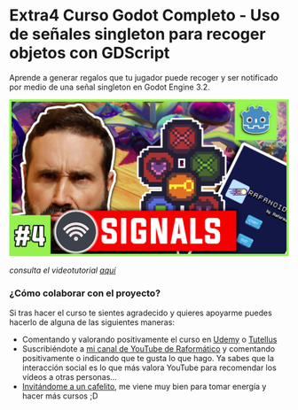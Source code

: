# Extra4 Curso Godot Completo - Uso de señales singleton para recoger objetos con GDScript
Aprende a generar regalos que tu jugador puede recoger y ser notificado por medio de una señal singleton en Godot Engine 3.2. 

![Extra4 Curso Godot Completo - Uso de señales singleton para recoger objetos con GDScript](..\Thumbnails\extra4.png)

*consulta el videotutorial [aquí](https://www.youtube.com/watch?v=Mo6sbDlk0nQ)*

### ¿Cómo colaborar con el proyecto?

Si tras hacer el curso te sientes agradecido y quieres apoyarme puedes hacerlo de alguna de las siguientes maneras:

- Comentando y valorando positivamente el curso en [Udemy](https://www.udemy.com/course/godot-3-primer-videojuego/) o [Tutellus](https://www.tutellus.com/tecnologia/videojuegos/haz-tu-primer-videojuego-con-godot-32-30039)
- Suscribiéndote a [mi canal de YouTube de Raformático](https://www.youtube.com/c/raformatico) y comentando positivamente o indicando que te gusta lo que hago. Ya sabes que la interacción social es lo que más valora YouTube para recomendar los vídeos a otras personas...
- [Invitándome a un cafelito](https://www.buymeacoffee.com/raformatico), me viene muy bien para tomar energía y hacer más cursos ;D
